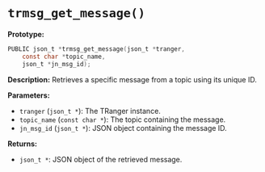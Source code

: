 # `trmsg_get_message()`

**Prototype:**
```c
PUBLIC json_t *trmsg_get_message(json_t *tranger,
    const char *topic_name,
    json_t *jn_msg_id);
```

**Description:**
Retrieves a specific message from a topic using its unique ID.

**Parameters:**
- `tranger` (`json_t *`): The TRanger instance.
- `topic_name` (`const char *`): The topic containing the message.
- `jn_msg_id` (`json_t *`): JSON object containing the message ID.

**Returns:**
- `json_t *`: JSON object of the retrieved message.
